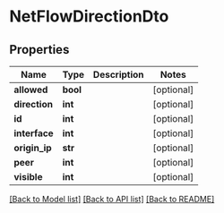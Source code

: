 # NetFlowDirectionDto

## Properties
Name | Type | Description | Notes
------------ | ------------- | ------------- | -------------
**allowed** | **bool** |  | [optional] 
**direction** | **int** |  | [optional] 
**id** | **int** |  | [optional] 
**interface** | **int** |  | [optional] 
**origin_ip** | **str** |  | [optional] 
**peer** | **int** |  | [optional] 
**visible** | **int** |  | [optional] 

[[Back to Model list]](../README.md#documentation-for-models) [[Back to API list]](../README.md#documentation-for-api-endpoints) [[Back to README]](../README.md)


